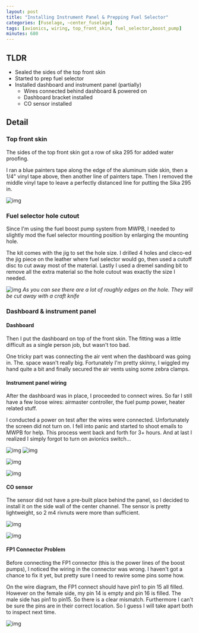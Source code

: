 ```yaml
---
layout: post
title: "Installing Instrument Panel & Prepping Fuel Selector"
categories: [Fuselage, ~center_fuselage]
tags: [avionics, wiring, top_front_skin, fuel_selector,boost_pump]
minutes: 680
---
```


## TLDR

- Sealed the sides of the top front skin
- Started to prep fuel selector
- Installed dashboard and instrument panel (partially)
  - Wires connected behind dashboard & powered on
  - Dashboard bracket installed
  - CO sensor installed

## Detail

### Top front skin

The sides of the top front skin got a row of sika 295 for added water proofing.

I ran a blue painters tape along the edge of the aluminum side skin, then a 1/4" vinyl tape above, then another line of painters tape. Then I removed the middle vinyl tape to leave a perfectly distanced line for putting the Sika 295 in.

![img](https://lh3.googleusercontent.com/pw/AP1GczPzzsnQ8J_LkELpqDyOhVr8EMDKNZDxK-vQUS3BmKYE_7LlzZCf7x3985QNrEt-hqHxz_4nKvJZ9-D0aAaUoSpcodosVmTBHSgNUwtaWU_grf0N-i5L5GUB94jPSBCdyyBAbsngIc4Pkei44NOxz2i4aw=w3140-h2364-s-no-gm?authuser=0)

### Fuel selector hole cutout

Since I'm using the fuel boost pump system from MWPB, I needed to slightly mod the fuel selector mounting position by enlarging the mounting hole.

The kit comes with the jig to set the hole size. I drilled 4 holes and cleco-ed the jig piece on the leather where fuel selector would go, then used a cutoff disc to cut away most of the material. Lastly I used a dremel sanding bit to remove all the extra material so the hole cutout was exactly the size I needed.

![img](https://lh3.googleusercontent.com/pw/AP1GczP5q242-Z_e1kfFuTCTZhduud4CZ1D9twaBzOEeh4YTiBblhsPiDhvzTS2FTc4rbuaArIwbDnj93KNfmwgH1u-iUNHgNq27yejKjVGxahzac3HKD7I8i63GoZvFjHbq7PbEAX4xom6o2HJFND_XmTABtw=w1780-h2364-s-no-gm?authuser=0)
_As you can see there are a lot of roughly edges on the hole. They will be cut away with a craft knife_

### Dashboard & instrument panel

#### Dashboard

Then I put the dashboard on top of the front skin. The fitting was a little difficult as a single person job, but wasn't too bad.

One tricky part was connecting the air vent when the dashboard was going in. The. space wasn't really big. Fortunately I'm pretty skinny, I wiggled my hand quite a bit and finally secured the air vents using some zebra clamps.

#### Instrument panel wiring

After the dashboard was in place, I proceeded to connect wires. So far I still have a few loose wires: airmaster controller, the fuel pump power, heater related stuff.

I conducted a power on test after the wires were connected. Unfortunately the screen did not turn on. I fell into panic and started to shoot emails to MWPB for help. This process went back and forth for 3+ hours. And at last I realized I simply forgot to turn on avionics switch...

![img](https://lh3.googleusercontent.com/pw/AP1GczNZUzTuqE92G76TaViaS-Uqt6L-ezWR7YHUsz8XB_Jv-UKVdGhbGo7NBAAYloxfAAClks_H1LXcdqgtVFEOvh3hCd1Sor71Kn9bfZoXDJZjZ_GeZ2LDSXKbwNR9NCRGWnjwXLJKq0ZvPbikV1VVELuHUA=w1780-h2364-s-no-gm?authuser=0
)
![img](https://lh3.googleusercontent.com/pw/AP1GczMDL3b9qBNolrcAZtusnRcNPIZgUa4e_paO58t_tbZkizub21fJmywSozNt7RuMYpIe1nm__muqCdQ4MgQ6XrfjnPd4SoQPRzUmECd8f_zI4RYcWDOorykxM614MyeOBam45jmE35mxki-_NXxTFE-BsQ=w1780-h2364-s-no-gm?authuser=0)

![img](https://lh3.googleusercontent.com/pw/AP1GczPtUpi9353GFErMcVacXTj6L1-21M6Xcpe5wh6--zNuTEC7ofF4RE4jLMSweRzpUyOhy5iq6cKsB5UAAA-Ju0SE32FHHpsAv7FcvhernFi97U7VCsF1J25legFYaEf7dpPIA5350W0WymDJSC20fMcnLQ=w1780-h2364-s-no-gm?authuser=0)

![img](https://lh3.googleusercontent.com/pw/AP1GczOLtGaX4B8XbQexMWnpKA6UoOH8ma7O8G6z_nf11DUcdifAX64Qn_JDxFxS8gnGQuEdRVJJgQwJrEPw6dAPZcrQYqfSh-7E_ysrswm3T4_WzH3o8dy8OdNTy8MB1Oahgd9vyhs3_4b_mmhkE4Lle5sTHg=w3140-h2364-s-no-gm?authuser=0)

#### CO sensor

The sensor did not have a pre-built place behind the panel, so I decided to install it on the side wall of the center channel. The sensor is pretty lightweight, so 2 m4 rivnuts were more than sufficient.

![img](https://lh3.googleusercontent.com/pw/AP1GczOE5WmHmDY0Qbd9xRRNml729d4vs_81WKF_u8w1y5Fx6OHV8nsfilQg65-2mopcnaUuJDbgllqtxs6eZcUutcYD2T0idCRvHVZHojcZIrT__aj23uUkUMFkgwrx3wzjXv0fIf1x4IaDJMs-JFe35ztoIw=w1820-h2418-s-no-gm?authuser=0)

![img](https://lh3.googleusercontent.com/pw/AP1GczNF66CpC7BTRRHHMMBCFrxSpcd4VNGRfeuVlFoL25Pcxr9Je53u1wfipPtHc9r6dWmItuqYGU6q64HfNcf3X8VJJpWuxl_lqeoz3YzTxK2oXTn3PBek-X8DpyVblElsvD3--E3pJ4CJeykRNFnXMYeLKw=w3224-h2418-s-no-gm?authuser=0)

#### FP1 Connector Problem

Before connecting the FP1 connector (this is the power lines of the boost pumps), I noticed the wiring in the connector was wrong. I haven't got a chance to fix it yet, but pretty sure I need to rewire some pins some how.

On the wire diagram, the FP1 connect should have pin1 to pin 15 all filled. However on the female side, my pin 14 is empty and pin 16 is filled. The male side has pin1 to pin15. So there is a clear mismatch. Furthermore I can't be sure the pins are in their correct location. So I guess I will take apart both to inspect next time.

![img](https://lh3.googleusercontent.com/pw/AP1GczM7HuzZknK9yRBFTYhsH48ybs9ehupSq79WRVwWgqRs3url5XQY8hvrX-LsRR2begjgk50_HQJ0VUQjYiTpOmNgN0QWFSCrSlMFX0LDSfP4wfnNV7XiuSw-IIs0pjbeHmJR_wcFXzhgn-HJN4UAvYNqOw=w1820-h2418-s-no-gm?authuser=0)
